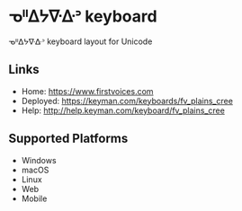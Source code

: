 ᓀᐦᐃᔭᐍᐏᐣ keyboard
======================

ᓀᐦᐃᔭᐍᐏᐣ keyboard layout for Unicode

Links
-----

 * Home:     <https://www.firstvoices.com>
 * Deployed: <https://keyman.com/keyboards/fv_plains_cree>
 * Help:     <http://help.keyman.com/keyboard/fv_plains_cree>
 
Supported Platforms
-------------------

 * Windows
 * macOS
 * Linux
 * Web
 * Mobile
